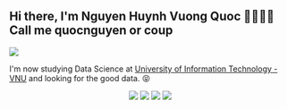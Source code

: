## Hi there, I'm Nguyen Huynh Vuong Quoc 👋🏼💪🏼 Call me quocnguyen or coup
<img src="https://i.imgur.com/m5Ie4P7.gif">

I'm now studying Data Science at <a href="https://en.uit.edu.vn/" target="_blank">University of Information Technology - VNU</a> and looking for the good data. 😝

<p align="center">
<a href= "https://www.facebook.com/43quocnguyen" target="_blank"><img src="https://img.icons8.com/windows/32/000000/facebook.png"/></a>
<a href= "https://www.linkedin.com/in/43xquocnguyen/" target="_blank"><img src="https://img.icons8.com/material-outlined/30/000000/linkedin.png"/></a>
<a href= "https://www.youtube.com/channel/UCIqWO9LadIMAj64ScRjvUkw" target="_blank"><img src="https://img.icons8.com/material-outlined/30/000000/youtube.png"/></a>
<a href= "https://twitter.com/43xquocnguyen" target="_blank"><img src="https://img.icons8.com/material-outlined/30/000000/twitter.png"/></a>
</p>

